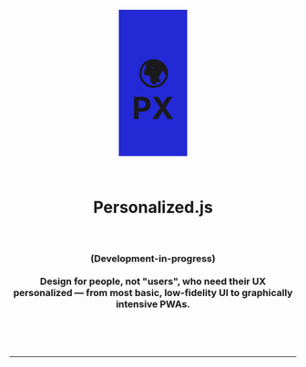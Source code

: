 <style>
h2 { 
  background-color: #2329d5; 
  width: 24%;
  margin-left: 38%;
  margin-right: 38%;
  font-size: 53px;
  padding-top: 30px;
  padding-bottom: 1px;
  margin-bottom: 0;
  line-height: 60px;
}
</style>
<br>
<br>

<h2 align="center">

🌍
<br>
<b>PX</b>
</h2>

<br>
<br>
<h1 align="center"><b>Personalized.js</b></h1>

<h3 align="center">
<br>
<br>
(Development-in-progress) 
<br><br>
Design for people, not "users", who need their UX personalized — from most basic, low-fidelity UI to graphically intensive PWAs.
</h3>
<br>
<br>
<br>
<hr>
